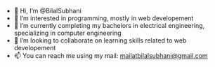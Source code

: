 - 👋 Hi, I’m @BilalSubhani
- 👀 I’m interested in programming, mostly in web developement
- 🌱 I’m currently completing my bachelors in electrical engineering, specializing in computer engineering
- 💞️ I’m looking to collaborate on learning skills related to web developement
- 📫 You can reach me using my mail: mailatbilalsubhani@gmail.com
